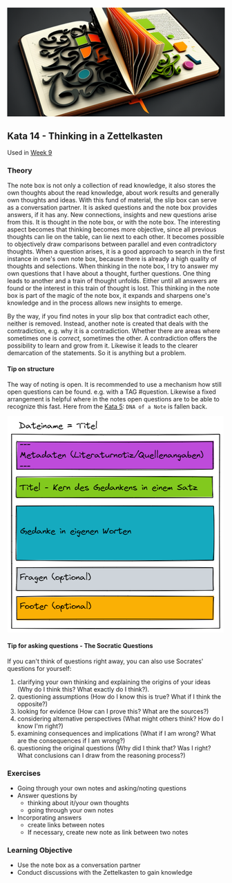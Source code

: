 ![Thinking in a Zettelkasten](images/Woche10.png)

## Kata 14 - Thinking in a Zettelkasten

Used in [Week 9](2-1-Woche-9.md)

### Theory
The note box is not only a collection of read knowledge, it also stores the own thoughts about the read knowledge, about work results and generally own thoughts and ideas. With this fund of material, the slip box can serve as a conversation partner. It is asked questions and the note box provides answers, if it has any. New connections, insights and new questions arise from this. It is thought in the note box, or with the note box. The interesting aspect becomes that thinking becomes more objective, since all previous thoughts can lie on the table, can lie next to each other. It becomes possible to objectively draw comparisons between parallel and even contradictory thoughts.
When a question arises, it is a good approach to search in the first instance in one's own note box, because there is already a high quality of thoughts and selections. When thinking in the note box, I try to answer my own questions that I have about a thought, further questions. One thing leads to another and a train of thought unfolds. Either until all answers are found or the interest in this train of thought is lost.
This thinking in the note box is part of the magic of the note box, it expands and sharpens one's knowledge and in the process allows new insights to emerge.

By the way, if you find notes in your slip box that contradict each other, neither is removed. Instead, another note is created that deals with the contradiction, e.g. why it is a contradiction. Whether there are areas where sometimes one is _correct_, sometimes the other.
A contradiction offers the possibility to learn and grow from it. Likewise it leads to the clearer demarcation of the statements. So it is anything but a problem.

#### Tip on structure
The way of noting is open. It is recommended to use a mechanism how still open questions can be found. e.g. with a TAG \#question. Likewise a fixed arrangement is helpful where in the notes open questions are to be able to recognize this fast.
Here from the [Kata 5](2-1-Kata-5.md): `DNA of a Note` is fallen back.

![DNA of a note](images/node-dna.png)


#### Tip for asking questions - The Socratic Questions
If you can't think of questions right away, you can also use Socrates' questions for yourself:

1. clarifying your own thinking and explaining the origins of your ideas (Why do I think this? What exactly do I think?).
2. questioning assumptions (How do I know this is true? What if I think the opposite?)
3. looking for evidence (How can I prove this? What are the sources?)
4. considering alternative perspectives (What might others think? How do I know I'm right?)
5. examining consequences and implications (What if I am wrong? What are the consequences if I am wrong?)
6. questioning the original questions (Why did I think that? Was I right? What conclusions can I draw from the reasoning process?)

### Exercises
- Going through your own notes and asking/noting questions
- Answer questions by
	- thinking about it/your own thoughts
	- going through your own notes
- Incorporating answers
	- create links between notes
	- If necessary, create new note as link between two notes


### Learning Objective
- Use the note box as a conversation partner
- Conduct discussions with the Zettelkasten to gain knowledge


